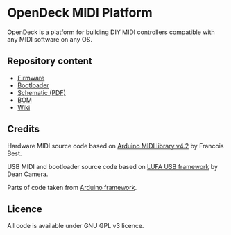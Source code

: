 # OpenDeck MIDI Platform

OpenDeck is a platform for building DIY MIDI controllers compatible with any MIDI software on any OS.

## Repository content
* [Firmware](https://github.com/paradajz/OpenDeck/tree/master/src/firmware)
* [Bootloader](https://github.com/paradajz/OpenDeck/tree/master/src/bootloader)
* [Schematic (PDF)](https://github.com/paradajz/OpenDeck/blob/master/bin/sch/OpenDeck-r1.1.0.pdf)
* [BOM](https://github.com/paradajz/OpenDeck/blob/master/bin/sch/OpenDeck-r1.1.0-bom.csv)
* [Wiki](https://github.com/paradajz/OpenDeck/wiki)

## Credits
Hardware MIDI source code based on [Arduino MIDI library v4.2](https://github.com/FortySevenEffects/arduino_midi_library/releases/tag/4.2) by Francois Best.

USB MIDI and bootloader source code based on [LUFA USB framework](http://www.fourwalledcubicle.com/LUFA.php) by Dean Camera.

Parts of code taken from [Arduino framework](https://github.com/arduino/Arduino).

## Licence
All code is available under GNU GPL v3 licence.